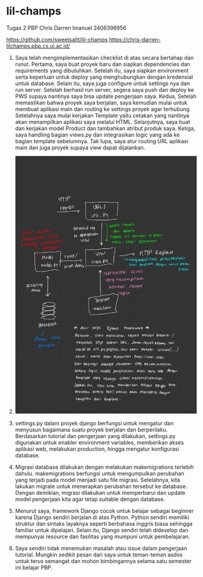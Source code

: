 # lil-champs
Tugas 2 PBP
Chris Darren Imanuel
2406396956

https://github.com/sweetsaltt/lil-champs
https://chris-darren-lilchamps.pbp.cs.ui.ac.id/

1. Saya telah mengimplementasikan checklist di atas secara bertahap dan runut. Pertama, saya buat proyek baru dan siapkan dependencies dan requirements yang dibutuhkan. Setelah itu, saya siapkan environment serta keperluan untuk deploy yang menghubungkan dengan kredensial untuk database. Selain itu, saya juga configure untuk settings nya dan run server. Setelah berhasil run server, segera saya push dan deploy ke PWS supaya nantinya saya bisa update pengerjaan saya. Kedua, Setelah memastikan bahwa proyek saya berjalan, saya kemudian mulai untuk membuat aplikasi main dan routing ke settings proyek agar terhubung. Setelahnya saya mulai kerjakan Template yaitu cetakan yang nantinya akan menampilkan aplikasi saya melalui HTML. Selanjutnya, saya buat dan kerjakan model Product dan tambahkan atribut produk saya. Ketiga, saya handling bagian views.py dan integrasikan logic yang ada ke bagian template sebelumnya. Tak lupa, saya atur routing URL aplikasi main dan juga proyek supaya view dapat dijalankan. 

2. ![alt text](pbp-1.jpg)

3. settings.py dalam proyek django berfungsi untuk mengatur dan menyusun bagaimana suatu proyek berjalan dan berperilaku. Berdasarkan tutorial dan pengerjaan yang dilakukan, settings.py digunakan untuk enabler environment variables, memberikan akses aplikasi web, melakukan production, hingga mengatur konfigurasi database.

4. Migrasi database dilakukan dengan melakukan makemigrations terlebih dahulu. makemigrations berfungsi untuk mengumpulkan perubahan yang terjadi pada model menjadi satu file migrasi. Setelahnya, kita lakukan migrate untuk menerapkan perubahan tersebut ke database. Dengan demikian, migrasi dilakukan untuk memperbarui dan update model pengerjaan kita agar tetap suitable dengan database.

5. Menurut saya, framework Django cocok untuk belajar sebagai beginner karena Django sendiri berjalan di atas Python. Python sendiri memiliki struktur dan sintaks layaknya seperti berbahasa inggris biasa sehingga familiar untuk dipelajari. Selain itu, Django sendiri telah didevelop dan mempunyai resource dan fasilitas yang mumpuni untuk pembelajaran.

6. Saya sendiri tidak menemukan masalah atau issue dalam pengerjaan tutorial. Mungkin sedikit pesan dari saya untuk teman-teman asdos untuk terus semangat dan mohon bimbingannya selama satu semester ini belajar PBP.
